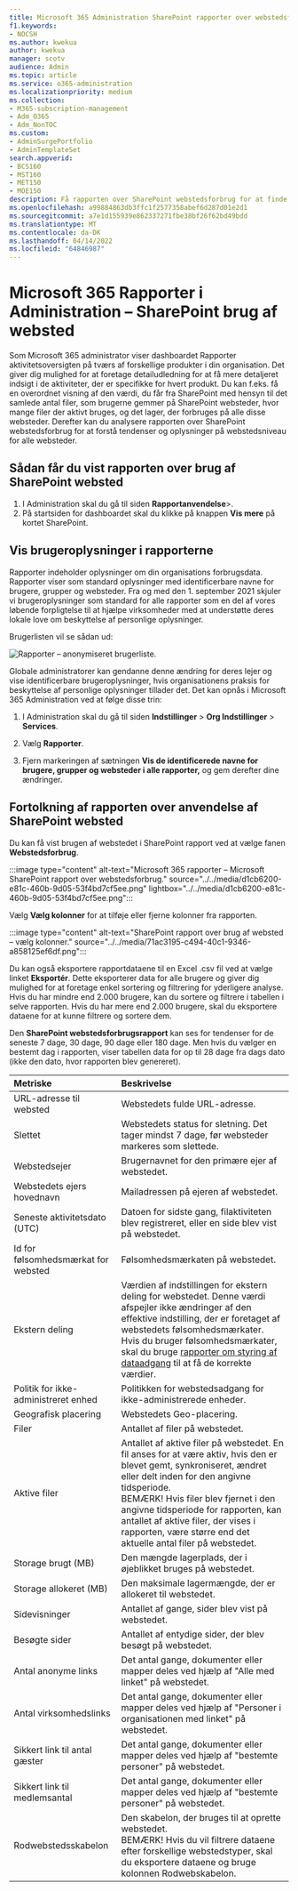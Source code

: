 ```yaml
---
title: Microsoft 365 Administration SharePoint rapporter over webstedsforbrug
f1.keywords:
- NOCSH
ms.author: kwekua
author: kwekua
manager: scotv
audience: Admin
ms.topic: article
ms.service: o365-administration
ms.localizationpriority: medium
ms.collection:
- M365-subscription-management
- Adm_O365
- Adm_NonTOC
ms.custom:
- AdminSurgePortfolio
- AdminTemplateSet
search.appverid:
- BCS160
- MST160
- MET150
- MOE150
description: Få rapporten over SharePoint webstedsforbrug for at finde ud af, hvor mange filer brugerne gemmer på SharePoint websteder, hvor mange der aktivt bruges, og hvor meget lagerplads der bruges i alt.
ms.openlocfilehash: a99884863db3ffc1f2577358abef6d287d01e2d1
ms.sourcegitcommit: a7e1d155939e862337271fbe38bf26f62bd49bdd
ms.translationtype: MT
ms.contentlocale: da-DK
ms.lasthandoff: 04/14/2022
ms.locfileid: "64846987"
---
```

# <a name="microsoft-365-reports-in-the-admin-center---sharepoint-site-usage"></a>Microsoft 365 Rapporter i Administration – SharePoint brug af websted

Som Microsoft 365 administrator viser dashboardet Rapporter aktivitetsoversigten på tværs af forskellige produkter i din organisation. Det giver dig mulighed for at foretage detailudledning for at få mere detaljeret indsigt i de aktiviteter, der er specifikke for hvert produkt. Du kan f.eks. få en overordnet visning af den værdi, du får fra SharePoint med hensyn til det samlede antal filer, som brugerne gemmer på SharePoint websteder, hvor mange filer der aktivt bruges, og det lager, der forbruges på alle disse websteder. Derefter kan du analysere rapporten over SharePoint webstedsforbrug for at forstå tendenser og oplysninger på webstedsniveau for alle websteder. 

## <a name="how-to-get-to-the-sharepoint-site-usage-report"></a>Sådan får du vist rapporten over brug af SharePoint websted

1. I Administration skal du gå til siden **Rapportanvendelse**\>.<a href="https://go.microsoft.com/fwlink/p/?linkid=2074756" target="_blank"></a> 
2. På startsiden for dashboardet skal du klikke på knappen **Vis mere** på kortet SharePoint.

## <a name="show-user-details-in-the-reports"></a>Vis brugeroplysninger i rapporterne

Rapporter indeholder oplysninger om din organisations forbrugsdata. Rapporter viser som standard oplysninger med identificerbare navne for brugere, grupper og websteder. Fra og med den 1. september 2021 skjuler vi brugeroplysninger som standard for alle rapporter som en del af vores løbende forpligtelse til at hjælpe virksomheder med at understøtte deres lokale love om beskyttelse af personlige oplysninger.
  
Brugerlisten vil se sådan ud:
  
![Rapporter – anonymiseret brugerliste.](../../media/2ed99bce-4978-4ee3-9ea2-4a8db26eef02.png)
  
Globale administratorer kan gendanne denne ændring for deres lejer og vise identificerbare brugeroplysninger, hvis organisationens praksis for beskyttelse af personlige oplysninger tillader det. Det kan opnås i Microsoft 365 Administration ved at følge disse trin:
  
1. I Administration skal du gå til siden **Indstillinger** \> **Org Indstillinger** \> **Services**.

2. Vælg **Rapporter**. 
  
3. Fjern markeringen af sætningen **Vis de identificerede navne for brugere, grupper og websteder i alle rapporter,** og gem derefter dine ændringer. 
  
## <a name="interpret-the-sharepoint-site-usage-report"></a>Fortolkning af rapporten over anvendelse af SharePoint websted

Du kan få vist brugen af webstedet i SharePoint rapport ved at vælge fanen **Webstedsforbrug**.

:::image type="content" alt-text="Microsoft 365 rapporter – Microsoft SharePoint rapport over webstedsforbrug." source="../../media/d1cb6200-e81c-460b-9d05-53f4bd7cf5ee.png" lightbox="../../media/d1cb6200-e81c-460b-9d05-53f4bd7cf5ee.png":::

Vælg **Vælg kolonner** for at tilføje eller fjerne kolonner fra rapporten.

:::image type="content" alt-text="SharePoint rapport over brug af websted – vælg kolonner." source="../../media/71ac3195-c494-40c1-9346-a858125ef6df.png":::

Du kan også eksportere rapportdataene til en Excel .csv fil ved at vælge linket **Eksportér**. Dette eksporterer data for alle brugere og giver dig mulighed for at foretage enkel sortering og filtrering for yderligere analyse. Hvis du har mindre end 2.000 brugere, kan du sortere og filtrere i tabellen i selve rapporten. Hvis du har mere end 2.000 brugere, skal du eksportere dataene for at kunne filtrere og sortere dem. 

Den **SharePoint webstedsforbrugsrapport** kan ses for tendenser for de seneste 7 dage, 30 dage, 90 dage eller 180 dage. Men hvis du vælger en bestemt dag i rapporten, viser tabellen data for op til 28 dage fra dags dato (ikke den dato, hvor rapporten blev genereret).
  
|Metriske|Beskrivelse|
|:-----|:-----|
|URL-adresse til websted  |Webstedets fulde URL-adresse. |
|Slettet  |Webstedets status for sletning. Det tager mindst 7 dage, før websteder markeres som slettede.  |
|Webstedsejer  |Brugernavnet for den primære ejer af webstedet.   |
|Webstedets ejers hovednavn  |Mailadressen på ejeren af webstedet. |
|Seneste aktivitetsdato (UTC)  | Datoen for sidste gang, filaktiviteten blev registreret, eller en side blev vist på webstedet.  |
|Id for følsomhedsmærkat for websted  | Følsomhedsmærkaten på webstedet.  |
|Ekstern deling  | Værdien af indstillingen for ekstern deling for webstedet. Denne værdi afspejler ikke ændringer af den effektive indstilling, der er foretaget af webstedets følsomhedsmærkater. Hvis du bruger følsomhedsmærkater, skal du bruge [rapporter om styring af dataadgang](/sharepoint/data-access-governance-reports) til at få de korrekte værdier.|
|Politik for ikke-administreret enhed  | Politikken for webstedsadgang for ikke-administrerede enheder.  |
|Geografisk placering  | Webstedets Geo-placering.  |
|Filer  |Antallet af filer på webstedet. |
|Aktive filer  | Antallet af aktive filer på webstedet. En fil anses for at være aktiv, hvis den er blevet gemt, synkroniseret, ændret eller delt inden for den angivne tidsperiode.<br/> BEMÆRK! Hvis filer blev fjernet i den angivne tidsperiode for rapporten, kan antallet af aktive filer, der vises i rapporten, være større end det aktuelle antal filer på webstedet.  |
|Storage brugt (MB)  |Den mængde lagerplads, der i øjeblikket bruges på webstedet.  |
|Storage allokeret (MB)  |Den maksimale lagermængde, der er allokeret til webstedet.  |
|Sidevisninger  |Antallet af gange, sider blev vist på webstedet.  |
|Besøgte sider  |Antallet af entydige sider, der blev besøgt på webstedet.  |
|Antal anonyme links  |Det antal gange, dokumenter eller mapper deles ved hjælp af "Alle med linket" på webstedet.  |
|Antal virksomhedslinks  |Det antal gange, dokumenter eller mapper deles ved hjælp af "Personer i organisationen med linket" på webstedet.  |
|Sikkert link til antal gæster  |Det antal gange, dokumenter eller mapper deles ved hjælp af "bestemte personer" på webstedet.  |
|Sikkert link til medlemsantal  |Det antal gange, dokumenter eller mapper deles ved hjælp af "bestemte personer" på webstedet.  |
|Rodwebstedsskabelon  |Den skabelon, der bruges til at oprette webstedet.  <br/> BEMÆRK! Hvis du vil filtrere dataene efter forskellige webstedstyper, skal du eksportere dataene og bruge kolonnen Rodwebskabelon. |

